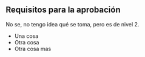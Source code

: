 ## Requisitos para la aprobación
No se, no tengo idea qué se toma, pero es de nivel 2.

- Una cosa
- Otra cosa
- Otra cosa mas
